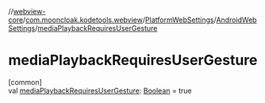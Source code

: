 //[webview-core](../../../../index.md)/[com.mooncloak.kodetools.webview](../../index.md)/[PlatformWebSettings](../index.md)/[AndroidWebSettings](index.md)/[mediaPlaybackRequiresUserGesture](media-playback-requires-user-gesture.md)

# mediaPlaybackRequiresUserGesture

[common]\
val [mediaPlaybackRequiresUserGesture](media-playback-requires-user-gesture.md): [Boolean](https://kotlinlang.org/api/latest/jvm/stdlib/kotlin/-boolean/index.html) = true
